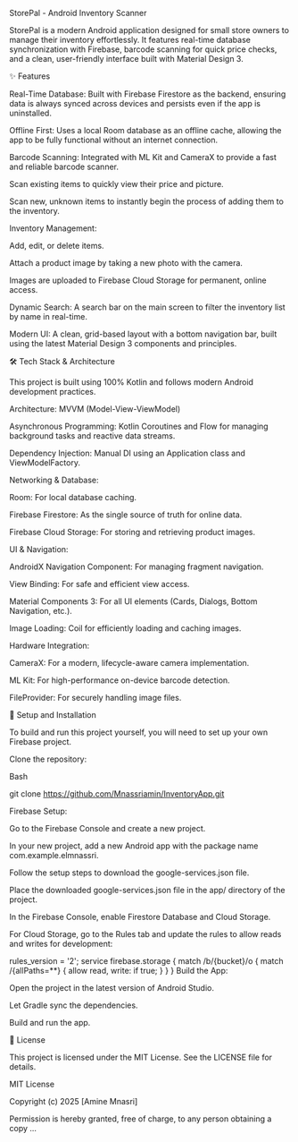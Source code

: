 StorePal - Android Inventory Scanner

StorePal is a modern Android application designed for small store owners to manage their inventory effortlessly. It features real-time database synchronization with Firebase, barcode scanning for quick price checks, and a clean, user-friendly interface built with Material Design 3.

✨ Features

Real-Time Database: Built with Firebase Firestore as the backend, ensuring data is always synced across devices and persists even if the app is uninstalled.

Offline First: Uses a local Room database as an offline cache, allowing the app to be fully functional without an internet connection.

Barcode Scanning: Integrated with ML Kit and CameraX to provide a fast and reliable barcode scanner.

Scan existing items to quickly view their price and picture.

Scan new, unknown items to instantly begin the process of adding them to the inventory.

Inventory Management:

Add, edit, or delete items.

Attach a product image by taking a new photo with the camera.

Images are uploaded to Firebase Cloud Storage for permanent, online access.

Dynamic Search: A search bar on the main screen to filter the inventory list by name in real-time.

Modern UI: A clean, grid-based layout with a bottom navigation bar, built using the latest Material Design 3 components and principles.

🛠️ Tech Stack & Architecture

This project is built using 100% Kotlin and follows modern Android development practices.

Architecture: MVVM (Model-View-ViewModel)

Asynchronous Programming: Kotlin Coroutines and Flow for managing background tasks and reactive data streams.

Dependency Injection: Manual DI using an Application class and ViewModelFactory.

Networking & Database:

Room: For local database caching.

Firebase Firestore: As the single source of truth for online data.

Firebase Cloud Storage: For storing and retrieving product images.

UI & Navigation:

AndroidX Navigation Component: For managing fragment navigation.

View Binding: For safe and efficient view access.

Material Components 3: For all UI elements (Cards, Dialogs, Bottom Navigation, etc.).

Image Loading: Coil for efficiently loading and caching images.

Hardware Integration:

CameraX: For a modern, lifecycle-aware camera implementation.

ML Kit: For high-performance on-device barcode detection.

FileProvider: For securely handling image files.

🚀 Setup and Installation

To build and run this project yourself, you will need to set up your own Firebase project.

Clone the repository:

Bash

git clone https://github.com/Mnassriamin/InventoryApp.git

Firebase Setup:

Go to the Firebase Console and create a new project.

In your new project, add a new Android app with the package name com.example.elmnassri.

Follow the setup steps to download the google-services.json file.

Place the downloaded google-services.json file in the app/ directory of the project.

In the Firebase Console, enable Firestore Database and Cloud Storage.

For Cloud Storage, go to the Rules tab and update the rules to allow reads and writes for development:

rules_version = '2';
service firebase.storage {
  match /b/{bucket}/o {
    match /{allPaths=**} {
      allow read, write: if true;
    }
  }
}
Build the App:

Open the project in the latest version of Android Studio.

Let Gradle sync the dependencies.

Build and run the app.

📄 License

This project is licensed under the MIT License. See the LICENSE file for details.

MIT License

Copyright (c) 2025 [Amine Mnasri]

Permission is hereby granted, free of charge, to any person obtaining a copy
...
